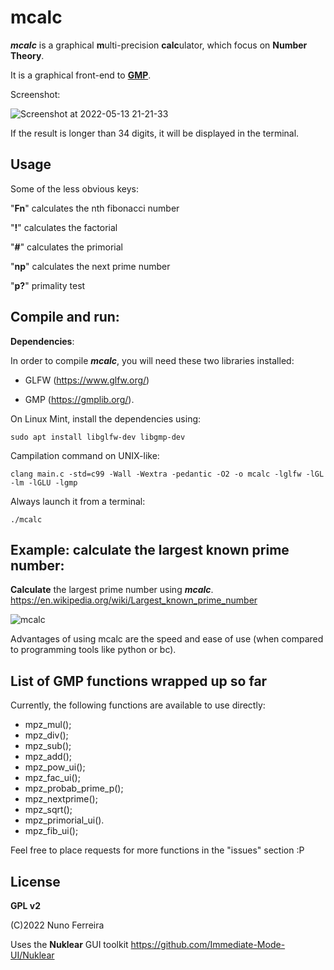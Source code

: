 # mcalc

***mcalc*** is a graphical **m**ulti-precision **calc**ulator, which focus on **Number Theory**.

It is a graphical front-end to [**GMP**](https://gmplib.org/).

Screenshot:

![Screenshot at 2022-05-13 21-21-33](https://user-images.githubusercontent.com/19549703/168386805-2a4f0a29-a979-481b-b53a-c1922bdf195b.png)

If the result is longer than 34 digits, it will be displayed in the terminal.

## Usage

Some of the less obvious keys:

"**Fn**" calculates the nth fibonacci number

"**!**" calculates the factorial

"**#**" calculates the primorial

"**np**" calculates the next prime number

"**p?**" primality test

## Compile and run:

**Dependencies**:

In order to compile ***mcalc***, you will need these two libraries installed: 

- GLFW (https://www.glfw.org/) 

- GMP (https://gmplib.org/).

On Linux Mint, install the dependencies using:

    sudo apt install libglfw-dev libgmp-dev

Campilation command on UNIX-like:

    clang main.c -std=c99 -Wall -Wextra -pedantic -O2 -o mcalc -lglfw -lGL -lm -lGLU -lgmp

Always launch it from a terminal:

    ./mcalc

## Example: calculate the largest known prime number:

**Calculate** the largest prime number using ***mcalc***. https://en.wikipedia.org/wiki/Largest_known_prime_number

![mcalc](https://user-images.githubusercontent.com/19549703/164498824-fc521903-d376-4a63-9a78-52ddb58988d2.png)

Advantages of using mcalc are the speed and ease of use (when compared to programming tools like python or bc).



## List of GMP functions wrapped up so far ##

Currently, the following functions are available to use directly:

- mpz_mul();
- mpz_div();
- mpz_sub();
- mpz_add();
- mpz_pow_ui();
- mpz_fac_ui();
- mpz_probab_prime_p();
- mpz_nextprime();
- mpz_sqrt();
- mpz_primorial_ui().
- mpz_fib_ui();

Feel free to place requests for more functions in the "issues" section :P



## License ##

**GPL v2**

(C)2022 Nuno Ferreira

Uses the **Nuklear** GUI toolkit 
https://github.com/Immediate-Mode-UI/Nuklear
